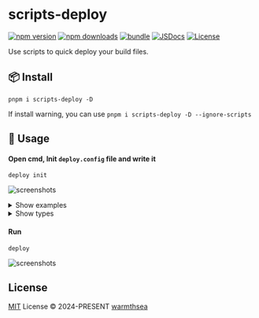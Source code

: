 # scripts-deploy

[![npm version][npm-version-src]][npm-version-href]
[![npm downloads][npm-downloads-src]][npm-downloads-href]
[![bundle][bundle-src]][bundle-href]
[![JSDocs][jsdocs-src]][jsdocs-href]
[![License][license-src]][license-href]

Use scripts to quick deploy your build files.

## 📦 Install

```shell
pnpm i scripts-deploy -D 
```

If install warning, you can use `pnpm i scripts-deploy -D --ignore-scripts`

## 🦄 Usage

#### Open cmd, Init `deploy.config` file and write it
```shell
deploy init
```

![screenshots](https://github.com/user-attachments/assets/2c67bce4-89a2-4ac4-9e0f-919e3b9599cd)


<details>
  <summary>Show examples</summary>

```js
export default {
  host: '192.xxx',
  port: 10022,
  username: 'xxx',
  password: 'xxx',
  wwwPath: '/usr/xxx/xxx',
  rootDir: '/dist'
  confirm: true
}
```
</details>

<details>
  <summary>Show types</summary>

```ts
export interface ScriptsDeployOption {
  /** Server host */
  host: string
  /** Server post */
  port: number
  /** Server login username */
  username: string
  /** Server login password */
  password: string
  /** Server folder path */
  wwwPath: string
  /** Build output folder */
  rootDir: string
  /** Confirm execution */
  confirm?: boolean
}

```

[See file](https://github.com/warmthsea/scripts-deploy/blob/main/src/type.ts)
</details>

#### Run

```shell
deploy
```

![screenshots](https://github.com/user-attachments/assets/226db360-02d0-4dc7-a323-bda3683bedf8)


## License

[MIT](./LICENSE) License © 2024-PRESENT [warmthsea](https://github.com/warmthsea)

<!-- Badges -->

[npm-version-src]: https://img.shields.io/npm/v/scripts-deploy?style=flat&colorA=080f12&colorB=1fa669
[npm-version-href]: https://npmjs.com/package/scripts-deploy
[npm-downloads-src]: https://img.shields.io/npm/dm/scripts-deploy?style=flat&colorA=080f12&colorB=1fa669
[npm-downloads-href]: https://npmjs.com/package/scripts-deploy
[bundle-src]: https://img.shields.io/bundlephobia/minzip/scripts-deploy?style=flat&colorA=080f12&colorB=1fa669&label=minzip
[bundle-href]: https://bundlephobia.com/result?p=scripts-deploy
[license-src]: https://img.shields.io/github/license/warmthsea/scripts-deploy.svg?style=flat&colorA=080f12&colorB=1fa669
[license-href]: https://github.com/warmthsea/scripts-deploy/blob/main/LICENSE
[jsdocs-src]: https://img.shields.io/badge/jsdocs-reference-080f12?style=flat&colorA=080f12&colorB=1fa669
[jsdocs-href]: https://www.jsdocs.io/package/scripts-deploy
